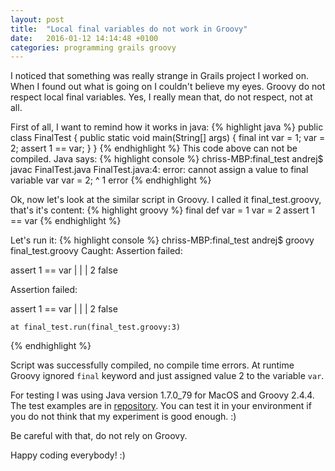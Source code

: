 ```yaml
---
layout: post
title:  "Local final variables do not work in Groovy"
date:   2016-01-12 14:14:48 +0100
categories: programming grails groovy
---
```

I noticed that something was really strange in Grails project I worked on. When
I found out what is going on I couldn't believe my eyes. Groovy do not respect
local final variables. Yes, I really mean that, do not respect, not at all.

First of all, I want to remind how it works in java:
{% highlight java %}
public class FinalTest {
    public static void main(String[] args) {
        final int var = 1;
        var = 2;
        assert 1 == var;
    }
}
{% endhighlight %}
This code above can not be compiled. Java says: 
{% highlight console %}
chriss-MBP:final_test andrej$ javac FinalTest.java 
FinalTest.java:4: error: cannot assign a value to final variable var
        var = 2;
        ^
1 error
{% endhighlight %}

Ok, now let's look at the similar script in Groovy. I called it 
final_test.groovy, that's it's content:
{% highlight groovy %}
final def var = 1
var = 2
assert 1 == var
{% endhighlight %}

Let's run it:
{% highlight console %}
chriss-MBP:final_test andrej$ groovy final_test.groovy 
Caught: Assertion failed: 

assert 1 == var
         |  |
         |  2
         false

Assertion failed: 

assert 1 == var
         |  |
         |  2
         false

	at final_test.run(final_test.groovy:3)
{% endhighlight %}

Script was successfully compiled, no compile time errors. At runtime Groovy
ignored ```final``` keyword and just assigned value 2 to the variable ```var```.

For testing I was using Java version 1.7.0_79 for MacOS and Groovy 2.4.4. The
test examples are in [repository](https://github.com/aistomin/final_test). You
can test it in your environment if you do not think that my experiment is good
enough. :)

Be careful with that, do not rely on Groovy. 

Happy coding everybody! :)